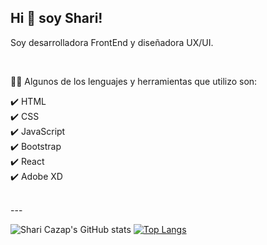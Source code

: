 ## Hi 👋 soy Shari!

<!--
**SharonCazap/SharonCazap** is a ✨ _special_ ✨ repository because its `README.md` (this file) appears on your GitHub profile. -->

Soy desarrolladora FrontEnd y diseñadora UX/UI. 

<br />

👩‍💻 Algunos de los lenguajes y herramientas que utilizo son:

✔️ HTML
<br />
✔️ CSS
<br />
✔️ JavaScript
<br />
✔️ Bootstrap
<br />
✔️ React
<br />
✔️ Adobe XD

<br />
---

![Shari Cazap's GitHub stats](https://github-readme-stats.vercel.app/api?username=sharoncazap&theme=buefy&show_icons=true&hide_border=true) 
[![Top Langs](https://github-readme-stats.vercel.app/api/top-langs/?username=sharoncazap&layout=compact&theme=buefy&hide_border=true)](https://github.com/sharoncazap/github-readme-stats)
